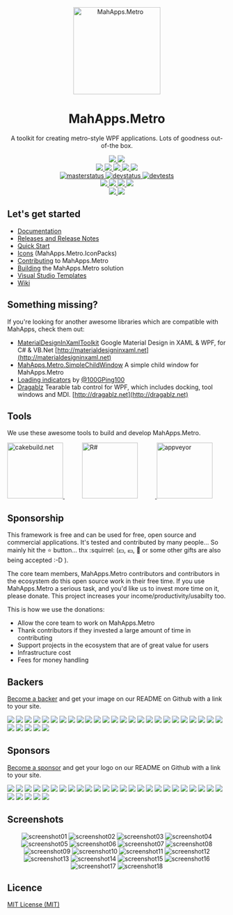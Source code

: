 <div align="center">
  <a href="https://github.com/MahApps/MahApps.Metro">
    <img alt="MahApps.Metro" width="200" heigth="200" src="https://user-images.githubusercontent.com/658431/30968270-0e3a855e-a45f-11e7-862b-8d92ebd301ad.png">
  </a>
  <h1>MahApps.Metro</h1>
  <p>
    A toolkit for creating metro-style WPF applications. Lots of goodness out-of-the box.
  </p>
  <a href="https://gitter.im/MahApps/MahApps.Metro">
    <img src="https://img.shields.io/badge/Gitter-Join%20Chat-green.svg?style=flat-square">
  </a>
  <a href="https://twitter.com/punker76">
    <img src="https://img.shields.io/badge/twitter-%40punker76-55acee.svg?style=flat-square">
  </a>
  <br />
  <a href="https://www.nuget.org/packages/MahApps.Metro">
    <img src="https://img.shields.io/nuget/dt/MahApps.Metro.svg?style=flat-square">
  </a>
  <a href="https://www.nuget.org/packages/MahApps.Metro">
    <img src="https://img.shields.io/nuget/v/MahApps.Metro.svg?style=flat-square">
  </a>
  <a href="https://www.nuget.org/packages/MahApps.Metro">
    <img src="https://img.shields.io/nuget/vpre/MahApps.Metro.svg?style=flat-square&label=nuget-pre">
  </a>
  <a href="https://ci.appveyor.com/nuget/mahapps.metro">
    <img src="https://img.shields.io/badge/nuget--pre-appveyor-green.svg?style=flat-square">
  </a>
  <a href="https://github.com/MahApps/MahApps.Metro/releases/latest">
    <img src="https://img.shields.io/github/release/MahApps/MahApps.Metro.svg?style=flat-square">
  </a>
  <br />
  <a href="https://ci.appveyor.com/project/punker76/mahapps-metro/branch/master">
    <img alt="masterstatus" src="https://img.shields.io/appveyor/ci/punker76/mahapps-metro/master.svg?style=flat-square&&label=master">
  </a>
  <a href="https://ci.appveyor.com/project/punker76/mahapps-metro/branch/develop">
    <img alt="devstatus" src="https://img.shields.io/appveyor/ci/punker76/mahapps-metro/develop.svg?style=flat-square&&label=develop">
  </a>
  <a href="https://ci.appveyor.com/project/punker76/mahapps-metro/branch/develop">
    <img alt="devtests" src="https://img.shields.io/appveyor/tests/punker76/mahapps-metro/develop.svg?style=flat-square">
  </a>
  <br />
  <a href="https://github.com/MahApps/MahApps.Metro/issues">
    <img src="https://img.shields.io/github/issues-raw/MahApps/MahApps.Metro.svg?style=flat-square">
  </a>
  <a href="https://github.com/MahApps/MahApps.Metro/issues">
    <img src="https://img.shields.io/github/issues-closed-raw/MahApps/MahApps.Metro.svg?style=flat-square">
  </a>
  <a href="https://github.com/MahApps/MahApps.Metro/issues">
    <img src="https://img.shields.io/github/issues-pr-raw/MahApps/MahApps.Metro.svg?style=flat-square">
  </a>
  <a href="https://github.com/MahApps/MahApps.Metro/issues">
    <img src="https://img.shields.io/github/issues-pr-closed-raw/MahApps/MahApps.Metro.svg?style=flat-square">
  </a>
  <br />
  <a href="https://opencollective.com/mahappsmetro#contributors">
    <img src="https://opencollective.com/mahappsmetro/backers/badge.svg?style=flat-square">
  </a>
  <a href="https://opencollective.com/mahappsmetro#contributors">
    <img src="https://opencollective.com/mahappsmetro/sponsors/badge.svg?style=flat-square">
  </a>
</div>

<h2>Let's get started</h2>

- [Documentation](https://github.com/MahApps/MahApps.Metro/wiki/Documentation)
- [Releases and Release Notes](https://github.com/MahApps/MahApps.Metro/releases)
- [Quick Start](https://github.com/MahApps/MahApps.Metro/wiki/Quick-Start)
- [Icons](https://github.com/MahApps/MahApps.Metro/wiki/Icons) (MahApps.Metro.IconPacks)
- [Contributing](https://github.com/MahApps/MahApps.Metro/wiki/Contributing) to MahApps.Metro
- [Building](https://github.com/MahApps/MahApps.Metro/wiki/Building-the-MahApps.Metro-solution) the MahApps.Metro solution
- [Visual Studio Templates](https://github.com/MahApps/MahApps.Metro/wiki/Visual-Studio-Templates)
- [Wiki](https://github.com/MahApps/MahApps.Metro/wiki)

<h2>Something missing?</h2>

If you're looking for another awesome libraries which are compatible with MahApps, check them out:

- [MaterialDesignInXamlToolkit](https://github.com/ButchersBoy/MaterialDesignInXamlToolkit) Google Material Design in XAML & WPF, for C# & VB.Net [http://materialdesigninxaml.net](http://materialdesigninxaml.net)
- [MahApps.Metro.SimpleChildWindow](https://github.com/punker76/MahApps.Metro.SimpleChildWindow) A simple child window for MahApps.Metro
- [Loading indicators](https://github.com/100GPing100/LoadingIndicators.WPF) by [@100GPing100](https://github.com/100GPing100)
- [Dragablz](https://github.com/ButchersBoy/Dragablz) Tearable tab control for WPF, which includes docking, tool windows and MDI. [http://dragablz.net](http://dragablz.net)

<h2>Tools</h2>

We use these awesome tools to build and develop MahApps.Metro.

<div>
  <a href="https://cakebuild.net/">
    <img alt="cakebuild.net" width="128" heigth="128" src="./docs/cake-medium.png">
  </a>
  <a href="https://www.jetbrains.com/resharper/">
    <img alt="R#" width="128" heigth="128" hspace="40" src="./docs/icon_ReSharper.png">
  </a>
  <a href="https://www.appveyor.com/">
    <img alt="appveyor" width="128" heigth="128" src="./docs/Appveyor_logo.svg">
  </a>
</div>

<h2>Sponsorship</h2>

This framework is free and can be used for free, open source and commercial applications. It's tested and contributed by many people... So mainly hit the :star: button... thx :squirrel: (:dollar:, :euro:, :beer: or some other gifts are also being accepted :-D ).

The core team members, MahApps.Metro contributors and contributors in the ecosystem do this open source work in their free time. If you use MahApps.Metro a serious task, and you'd like us to invest more time on it, please donate. This project increases your income/productivity/usabilty too.

This is how we use the donations:

* Allow the core team to work on MahApps.Metro
* Thank contributors if they invested a large amount of time in contributing
* Support projects in the ecosystem that are of great value for users
* Infrastructure cost
* Fees for money handling

<h2>Backers</h2>

[Become a backer](https://opencollective.com/mahappsmetro#backer) and get your image on our README on Github with a link to your site.

<a href="https://opencollective.com/mahappsmetro/backer/0/website" target="_blank"><img src="https://opencollective.com/mahappsmetro/backer/0/avatar"></a>
<a href="https://opencollective.com/mahappsmetro/backer/1/website" target="_blank"><img src="https://opencollective.com/mahappsmetro/backer/1/avatar"></a>
<a href="https://opencollective.com/mahappsmetro/backer/2/website" target="_blank"><img src="https://opencollective.com/mahappsmetro/backer/2/avatar"></a>
<a href="https://opencollective.com/mahappsmetro/backer/3/website" target="_blank"><img src="https://opencollective.com/mahappsmetro/backer/3/avatar"></a>
<a href="https://opencollective.com/mahappsmetro/backer/4/website" target="_blank"><img src="https://opencollective.com/mahappsmetro/backer/4/avatar"></a>
<a href="https://opencollective.com/mahappsmetro/backer/5/website" target="_blank"><img src="https://opencollective.com/mahappsmetro/backer/5/avatar"></a>
<a href="https://opencollective.com/mahappsmetro/backer/6/website" target="_blank"><img src="https://opencollective.com/mahappsmetro/backer/6/avatar"></a>
<a href="https://opencollective.com/mahappsmetro/backer/7/website" target="_blank"><img src="https://opencollective.com/mahappsmetro/backer/7/avatar"></a>
<a href="https://opencollective.com/mahappsmetro/backer/8/website" target="_blank"><img src="https://opencollective.com/mahappsmetro/backer/8/avatar"></a>
<a href="https://opencollective.com/mahappsmetro/backer/9/website" target="_blank"><img src="https://opencollective.com/mahappsmetro/backer/9/avatar"></a>
<a href="https://opencollective.com/mahappsmetro/backer/10/website" target="_blank"><img src="https://opencollective.com/mahappsmetro/backer/10/avatar"></a>
<a href="https://opencollective.com/mahappsmetro/backer/11/website" target="_blank"><img src="https://opencollective.com/mahappsmetro/backer/11/avatar"></a>
<a href="https://opencollective.com/mahappsmetro/backer/12/website" target="_blank"><img src="https://opencollective.com/mahappsmetro/backer/12/avatar"></a>
<a href="https://opencollective.com/mahappsmetro/backer/13/website" target="_blank"><img src="https://opencollective.com/mahappsmetro/backer/13/avatar"></a>
<a href="https://opencollective.com/mahappsmetro/backer/14/website" target="_blank"><img src="https://opencollective.com/mahappsmetro/backer/14/avatar"></a>
<a href="https://opencollective.com/mahappsmetro/backer/15/website" target="_blank"><img src="https://opencollective.com/mahappsmetro/backer/15/avatar"></a>
<a href="https://opencollective.com/mahappsmetro/backer/16/website" target="_blank"><img src="https://opencollective.com/mahappsmetro/backer/16/avatar"></a>
<a href="https://opencollective.com/mahappsmetro/backer/17/website" target="_blank"><img src="https://opencollective.com/mahappsmetro/backer/17/avatar"></a>
<a href="https://opencollective.com/mahappsmetro/backer/18/website" target="_blank"><img src="https://opencollective.com/mahappsmetro/backer/18/avatar"></a>
<a href="https://opencollective.com/mahappsmetro/backer/19/website" target="_blank"><img src="https://opencollective.com/mahappsmetro/backer/19/avatar"></a>
<a href="https://opencollective.com/mahappsmetro/backer/20/website" target="_blank"><img src="https://opencollective.com/mahappsmetro/backer/20/avatar"></a>
<a href="https://opencollective.com/mahappsmetro/backer/21/website" target="_blank"><img src="https://opencollective.com/mahappsmetro/backer/21/avatar"></a>
<a href="https://opencollective.com/mahappsmetro/backer/22/website" target="_blank"><img src="https://opencollective.com/mahappsmetro/backer/22/avatar"></a>
<a href="https://opencollective.com/mahappsmetro/backer/23/website" target="_blank"><img src="https://opencollective.com/mahappsmetro/backer/23/avatar"></a>
<a href="https://opencollective.com/mahappsmetro/backer/24/website" target="_blank"><img src="https://opencollective.com/mahappsmetro/backer/24/avatar"></a>
<a href="https://opencollective.com/mahappsmetro/backer/25/website" target="_blank"><img src="https://opencollective.com/mahappsmetro/backer/25/avatar"></a>
<a href="https://opencollective.com/mahappsmetro/backer/26/website" target="_blank"><img src="https://opencollective.com/mahappsmetro/backer/26/avatar"></a>
<a href="https://opencollective.com/mahappsmetro/backer/27/website" target="_blank"><img src="https://opencollective.com/mahappsmetro/backer/27/avatar"></a>
<a href="https://opencollective.com/mahappsmetro/backer/28/website" target="_blank"><img src="https://opencollective.com/mahappsmetro/backer/28/avatar"></a>
<a href="https://opencollective.com/mahappsmetro/backer/29/website" target="_blank"><img src="https://opencollective.com/mahappsmetro/backer/29/avatar"></a>

<h2>Sponsors</h2>

[Become a sponsor](https://opencollective.com/mahappsmetro#sponsor) and get your logo on our README on Github with a link to your site.

<a href="https://opencollective.com/mahappsmetro/sponsor/0/website" target="_blank"><img src="https://opencollective.com/mahappsmetro/sponsor/0/avatar"></a>
<a href="https://opencollective.com/mahappsmetro/sponsor/1/website" target="_blank"><img src="https://opencollective.com/mahappsmetro/sponsor/1/avatar"></a>
<a href="https://opencollective.com/mahappsmetro/sponsor/2/website" target="_blank"><img src="https://opencollective.com/mahappsmetro/sponsor/2/avatar"></a>
<a href="https://opencollective.com/mahappsmetro/sponsor/3/website" target="_blank"><img src="https://opencollective.com/mahappsmetro/sponsor/3/avatar"></a>
<a href="https://opencollective.com/mahappsmetro/sponsor/4/website" target="_blank"><img src="https://opencollective.com/mahappsmetro/sponsor/4/avatar"></a>
<a href="https://opencollective.com/mahappsmetro/sponsor/5/website" target="_blank"><img src="https://opencollective.com/mahappsmetro/sponsor/5/avatar"></a>
<a href="https://opencollective.com/mahappsmetro/sponsor/6/website" target="_blank"><img src="https://opencollective.com/mahappsmetro/sponsor/6/avatar"></a>
<a href="https://opencollective.com/mahappsmetro/sponsor/7/website" target="_blank"><img src="https://opencollective.com/mahappsmetro/sponsor/7/avatar"></a>
<a href="https://opencollective.com/mahappsmetro/sponsor/8/website" target="_blank"><img src="https://opencollective.com/mahappsmetro/sponsor/8/avatar"></a>
<a href="https://opencollective.com/mahappsmetro/sponsor/9/website" target="_blank"><img src="https://opencollective.com/mahappsmetro/sponsor/9/avatar"></a>
<a href="https://opencollective.com/mahappsmetro/sponsor/10/website" target="_blank"><img src="https://opencollective.com/mahappsmetro/sponsor/10/avatar"></a>
<a href="https://opencollective.com/mahappsmetro/sponsor/11/website" target="_blank"><img src="https://opencollective.com/mahappsmetro/sponsor/11/avatar"></a>
<a href="https://opencollective.com/mahappsmetro/sponsor/12/website" target="_blank"><img src="https://opencollective.com/mahappsmetro/sponsor/12/avatar"></a>
<a href="https://opencollective.com/mahappsmetro/sponsor/13/website" target="_blank"><img src="https://opencollective.com/mahappsmetro/sponsor/13/avatar"></a>
<a href="https://opencollective.com/mahappsmetro/sponsor/14/website" target="_blank"><img src="https://opencollective.com/mahappsmetro/sponsor/14/avatar"></a>
<a href="https://opencollective.com/mahappsmetro/sponsor/15/website" target="_blank"><img src="https://opencollective.com/mahappsmetro/sponsor/15/avatar"></a>
<a href="https://opencollective.com/mahappsmetro/sponsor/16/website" target="_blank"><img src="https://opencollective.com/mahappsmetro/sponsor/16/avatar"></a>
<a href="https://opencollective.com/mahappsmetro/sponsor/17/website" target="_blank"><img src="https://opencollective.com/mahappsmetro/sponsor/17/avatar"></a>
<a href="https://opencollective.com/mahappsmetro/sponsor/18/website" target="_blank"><img src="https://opencollective.com/mahappsmetro/sponsor/18/avatar"></a>
<a href="https://opencollective.com/mahappsmetro/sponsor/19/website" target="_blank"><img src="https://opencollective.com/mahappsmetro/sponsor/19/avatar"></a>
<a href="https://opencollective.com/mahappsmetro/sponsor/20/website" target="_blank"><img src="https://opencollective.com/mahappsmetro/sponsor/20/avatar"></a>
<a href="https://opencollective.com/mahappsmetro/sponsor/21/website" target="_blank"><img src="https://opencollective.com/mahappsmetro/sponsor/21/avatar"></a>
<a href="https://opencollective.com/mahappsmetro/sponsor/22/website" target="_blank"><img src="https://opencollective.com/mahappsmetro/sponsor/22/avatar"></a>
<a href="https://opencollective.com/mahappsmetro/sponsor/23/website" target="_blank"><img src="https://opencollective.com/mahappsmetro/sponsor/23/avatar"></a>
<a href="https://opencollective.com/mahappsmetro/sponsor/24/website" target="_blank"><img src="https://opencollective.com/mahappsmetro/sponsor/24/avatar"></a>
<a href="https://opencollective.com/mahappsmetro/sponsor/25/website" target="_blank"><img src="https://opencollective.com/mahappsmetro/sponsor/25/avatar"></a>
<a href="https://opencollective.com/mahappsmetro/sponsor/26/website" target="_blank"><img src="https://opencollective.com/mahappsmetro/sponsor/26/avatar"></a>
<a href="https://opencollective.com/mahappsmetro/sponsor/27/website" target="_blank"><img src="https://opencollective.com/mahappsmetro/sponsor/27/avatar"></a>
<a href="https://opencollective.com/mahappsmetro/sponsor/28/website" target="_blank"><img src="https://opencollective.com/mahappsmetro/sponsor/28/avatar"></a>
<a href="https://opencollective.com/mahappsmetro/sponsor/29/website" target="_blank"><img src="https://opencollective.com/mahappsmetro/sponsor/29/avatar"></a>

<h2>Screenshots</h2>

<div align="center">

<img alt="screenshot01" src="./docs/2018-02-15_22h54_57.png">

<img alt="screenshot02" src="./docs/2018-02-15_22h55_19.png">

<img alt="screenshot03" src="./docs/2018-02-15_22h55_52.png">

<img alt="screenshot04" src="./docs/2018-02-15_22h50_39.png">

<img alt="screenshot05" src="./docs/2018-02-15_22h51_03.png">

<img alt="screenshot06" src="./docs/2018-02-15_22h51_22.png">

<img alt="screenshot07" src="./docs/2018-02-15_22h52_01.png">

<img alt="screenshot08" src="./docs/2018-02-15_22h52_26.png">

<img alt="screenshot09" src="./docs/2018-02-15_22h53_14.png">

<img alt="screenshot10" src="./docs/2018-02-15_22h53_41.png">

<img alt="screenshot11" src="./docs/2018-02-15_22h56_33.png">

<img alt="screenshot12" src="./docs/2018-02-15_22h57_16.png">

<img alt="screenshot13" src="./docs/2018-02-15_22h57_37.png">

<img alt="screenshot14" src="./docs/2018-02-15_22h57_51.png">

<img alt="screenshot15" src="./docs/2018-02-15_23h00_35.png">

<img alt="screenshot16" src="./docs/main_demo_flyout1.png">

<img alt="screenshot17" src="./docs/main_demo_flyout2.png">

<img alt="screenshot18" src="./docs/mahapps_v1.6.0.gif">

</div>

<h2>Licence</h2>

[MIT License (MIT)](./LICENSE)
